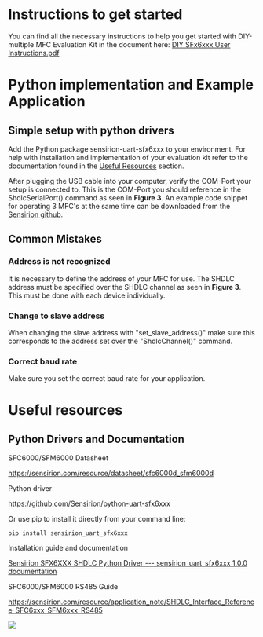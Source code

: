 # Instructions to get started

You can find all the necessary instructions to help you get started with DIY-multiple MFC Evaluation Kit in the document here:
[DIY SFx6xxx User Instructions.pdf](DIY%20SFx6xxx%20User%20Instructions.pdf)
# Python implementation and Example Application

## Simple setup with python drivers

Add the Python package sensirion-uart-sfx6xxx to your environment. For
help with installation and implementation of your evaluation kit refer
to the documentation found in the [Useful Resources](#useful-resources)
section.

After plugging the USB cable into your computer, verify the COM-Port
your setup is connected to. This is the COM-Port you should reference in
the ShdlcSerialPort() command as seen in **Figure 3**. An example code
snippet for operating 3 MFC's at the same time can be downloaded from
the [Sensirion github](#python-drivers-and-documentation).

## Common Mistakes

### Address is not recognized

It is necessary to define the address of your MFC for use. The SHDLC
address must be specified over the SHDLC channel as seen in **Figure
3**. This must be done with each device individually.

### Change to slave address

When changing the slave address with "set_slave_address()" make sure
this corresponds to the address set over the "ShdlcChannel()" command.

### Correct baud rate

Make sure you set the correct baud rate for your application.

# Useful resources

## Python Drivers and Documentation

SFC6000/SFM6000 Datasheet

<https://sensirion.com/resource/datasheet/sfc6000d_sfm6000d>

Python driver

<https://github.com/Sensirion/python-uart-sfx6xxx>

Or use pip to install it directly from your command line:

    pip install sensirion_uart_sfx6xxx

Installation guide and documentation

[Sensirion SFX6XXX SHDLC Python Driver --- sensirion_uart_sfx6xxx 1.0.0
documentation](https://sensirion.github.io/python-uart-sfx6xxx/)

SFC6000/SFM6000 RS485 Guide

<https://sensirion.com/resource/application_note/SHDLC_Interface_Reference_SFC6xxx_SFM6xxx_RS485>

![](media/image6.emf)
